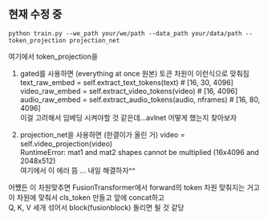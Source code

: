 ## 현재 수정 중 

```
python train.py --we_path your/we/path --data_path your/data/path --token_projection projection_net
```

여기에서 token_projection을 

1. gated를 사용하면 (everything at once 원본)
토큰 차원이 이런식으로 맞춰짐  
text_raw_embed = self.extract_text_tokens(text) # [16, 30, 4096]  
video_raw_embed = self.extract_video_tokens(video) # [16, 4096]  
audio_raw_embed = self.extract_audio_tokens(audio, nframes) # [16, 80, 4096]  
이걸 고려해서 임베딩 시켜야할 것 같은데...avlnet 어떻게 했는지 찾아보자  

2. projection_net을 사용하면 (한결이가 올린 거)
video = self.video_projection(video)  
RuntimeError: mat1 and mat2 shapes cannot be multiplied (16x4096 and 2048x512)  
여기에서 이 에러 뜸 ... 내일 해결하자^^


어쩄든 이 차원맞추면 FusionTransformer에서 forward의 token 차원 맞춰지는 거고  
이 차원에 맞춰서 cls_token 만들고 앞에 concat하고  
Q, K, V 세개 섞어서 block(fusionblock) 돌리면 될 것 같당  
